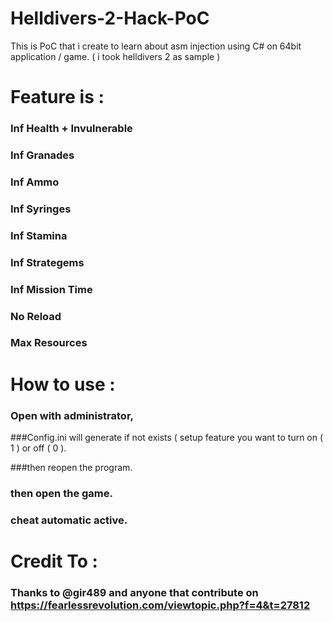 # Helldivers-2-Hack-PoC
This is PoC that i create to learn about asm injection using C# on 64bit application / game. ( i took helldivers 2 as sample )



# Feature is : 

### Inf Health + Invulnerable

### Inf Granades

### Inf Ammo

### Inf Syringes

### Inf Stamina

### Inf Strategems

### Inf Mission Time

### No Reload

### Max Resources



# How to use :

### Open with administrator, 

###Config.ini will generate if not exists ( setup feature you want to turn on ( 1 ) or off ( 0 ).
  
###then reopen the program.

### then open the game. 

### cheat automatic active.


# Credit To :
### Thanks to @gir489 and anyone that contribute on https://fearlessrevolution.com/viewtopic.php?f=4&t=27812
